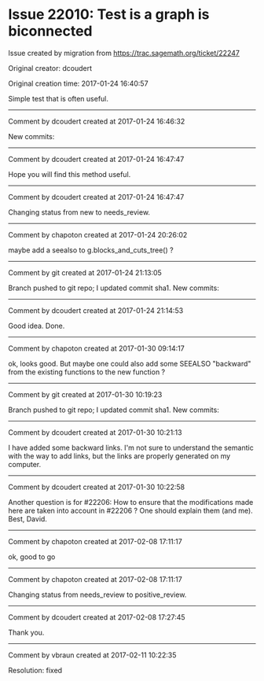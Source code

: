 # Issue 22010: Test is a graph is biconnected

Issue created by migration from https://trac.sagemath.org/ticket/22247

Original creator: dcoudert

Original creation time: 2017-01-24 16:40:57

Simple test that is often useful.


---

Comment by dcoudert created at 2017-01-24 16:46:32

New commits:


---

Comment by dcoudert created at 2017-01-24 16:47:47

Hope you will find this method useful.


---

Comment by dcoudert created at 2017-01-24 16:47:47

Changing status from new to needs_review.


---

Comment by chapoton created at 2017-01-24 20:26:02

maybe add a seealso to g.blocks_and_cuts_tree() ?


---

Comment by git created at 2017-01-24 21:13:05

Branch pushed to git repo; I updated commit sha1. New commits:


---

Comment by dcoudert created at 2017-01-24 21:14:53

Good idea. Done.


---

Comment by chapoton created at 2017-01-30 09:14:17

ok, looks good. But maybe one could also add some SEEALSO "backward" from the existing functions to the new function ?


---

Comment by git created at 2017-01-30 10:19:23

Branch pushed to git repo; I updated commit sha1. New commits:


---

Comment by dcoudert created at 2017-01-30 10:21:13

I have added some backward links. I'm not sure to understand the semantic with the way to add links, but the links are properly generated on my computer.


---

Comment by dcoudert created at 2017-01-30 10:22:58

Another question is for #22206: How to ensure that the modifications made here are taken into account in #22206 ? One should explain them (and me).
Best,
David.


---

Comment by chapoton created at 2017-02-08 17:11:17

ok, good to go


---

Comment by chapoton created at 2017-02-08 17:11:17

Changing status from needs_review to positive_review.


---

Comment by dcoudert created at 2017-02-08 17:27:45

Thank you.


---

Comment by vbraun created at 2017-02-11 10:22:35

Resolution: fixed
